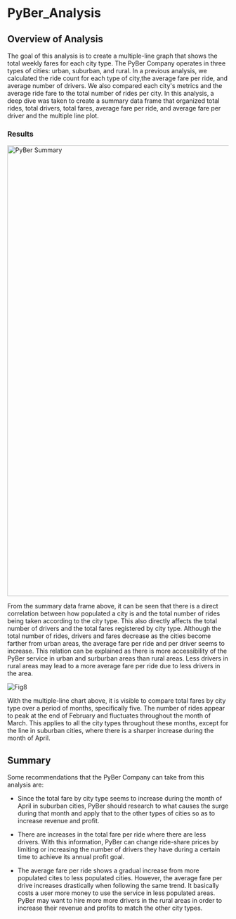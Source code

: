 # PyBer_Analysis

## Overview of Analysis

The goal of this analysis is to create a multiple-line graph that shows the total weekly fares for each city type. The PyBer Company operates in three types of cities: urban, suburban, and rural. In a previous analysis, we calculated the ride count for each type of city,the average fare per ride, and average number of drivers. We also compared each city's metrics and the average ride fare to the total number of rides per city. In this analysis, a deep dive was taken to create a summary data frame that organized total rides, total drivers, total fares, average fare per ride, and average fare per driver and the multiple line plot.

### Results

<img width="1024" alt="PyBer Summary" src="https://user-images.githubusercontent.com/85206793/160294866-9211d5e3-f20c-44af-92aa-24ed27b2a09e.png">

From the summary data frame above, it can be seen that there is a direct correlation between how populated a city is and the total number of rides being taken according to the city type. This also directly affects the total number of drivers and the total fares registered by city type. Although the total number of rides, drivers and fares decrease as the cities become farther from urban areas, the average fare per ride and per driver seems to increase. This relation can be explained as there is more accessibility of the PyBer service in urban and surburban areas than rural areas. Less drivers in rural areas may lead to a more average fare per ride due to less drivers in the area.

![Fig8](https://user-images.githubusercontent.com/85206793/160295461-d79965ff-fb17-4e8c-86f6-c12b303f98d5.png)

With the multiple-line chart above, it is visible to compare total fares by city type over a period of months, specifically five. The number of rides appear to peak at the end of February and fluctuates throughout the month of March. This applies to all the city types throughout these months, except for the line in suburban cities, where there is a sharper increase during the month of April.

## Summary

Some recommendations that the PyBer Company can take from this analysis are:
* Since the total fare by city type seems to increase during the month of April in suburban cities, PyBer should research to what causes the surge during that month and apply that to the other types of cities so as to increase revenue and profit.

* There are increases in the total fare per ride where there are less drivers. With this information, PyBer can change ride-share prices by limiting or increasing the number of drivers they have during a certain time to achieve its annual profit goal.

* The average fare per ride shows a gradual increase from more populated cites to less populated cities. However, the average fare per drive increases drastically when following the same trend. It basically costs a user more money to use the service in less populated areas. PyBer may want to hire more  more drivers in the rural areas in order to increase their revenue and profits to match the other city types.
